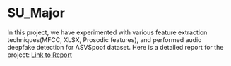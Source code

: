 # SU_Major

In this project, we have experimented with various feature extraction techniques(MFCC, XLSX, Prosodic features), and performed audio deepfake detection for ASVSpoof dataset. Here is a detailed report for the project:
[Link to Report](https://github.com/chakshu-dhannawat/SU_Major/blob/main/SU_Major_Project_B20AI006_B20AI049_B21CS079.pdf)

